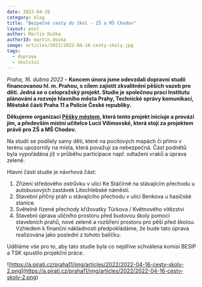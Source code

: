 ```yaml
---
date: 2022-04-16
category: blog
title: "Bezpečné cesty do škol - ZŠ a MŠ Chodov"
layout: post
author: Martin Duška
authorId: martin.duska
image: articles/2022/2022-04-16-cesty-skoly.jpg
tags: 
  - doprava
  - školství
---
```


*Praha, 16. dubna 2022* – **Koncem února jsme odevzdali dopravní studii financovanou hl. m. Prahou, s cílem zajistit zkvalitnění pěších vazeb pro děti. Jedná se o celopražský projekt. Studie je společnou prací  Institutu plánování a rozvoje hlavního města Prahy, Technické správy komunikací, Městské části Praha 11 a Policie České republiky.**

**Děkujeme organizaci [Pěšky městem](https://peskymestem.cz/skola/zs-chodov/?fbclid=IwAR08jU-Se3bw9O3690kRHF1Ca9eK_0KGjUZp2HPURK8PYQiiwU3Fb0B3Kew), která tento projekt iniciuje a provází jím, a především místní učitelce Lucii Vilímovské, která stojí za projektem právě pro ZŠ a MŠ Chodov.**

Na studii se podílely samy děti, které na pocitových mapách či  přímo v terénu upozornily na místa, která považují za nebezpečná. Část podnětů byla vypořádána již v průběhu participace např. odtažení vraků a úprava zeleně.

Hlavní částí studie je návrhová část:
1. Zřízení středového ostrůvku v ulici Ke Stáčírně na stávajícím přechodu u autobusových zastávek Litochlebské náměstí.
2. Stavební příčný práh u stávajícího přechodu v ulici Benkova u hasičské stanice.
3. Světelně řízené přechody křižovatky Türkova / Květnového vítězství
4. Stavební úprava uličního prostoru před budovou školy pomocí stavebních prahů, nové zeleně a rozšíření prostoru pro pěší před školou. Vzhledem k finanční nákladnosti předpokládáme, že bude tato úprava realizována jako poslední z tohoto balíčku.

Uděláme vše pro to, aby tato studie byla co nejdříve schválena komisí BESIP a TSK spustilo projekční práce. 






![https://a.pirati.cz/praha11/img/articles/2022/2022-04-16-cesty-skoly-2.png](https://a.pirati.cz/praha11/img/articles/2022/2022-04-16-cesty-skoly-2.png)
